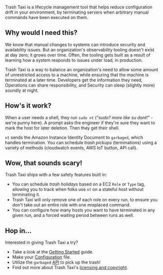 Trash Taxi is a lifecycle management tool that helps reduce configuration
drift in your environment, by terminating servers when arbitrary manual
commands have been executed on them.

## Why would I need this?
We know that manual changes to systems can introduce security and availability 
issues. But an organization's observability tooling doesn't exist at day zero; 
it grows over time. Often, the tooling gets built as a result of learning how a system
responds to issues under load, in production. 

Trash Taxi is a way to balance an organization's need to allow some amount 
of unrestricted access to a machine, while ensuring that the machine is
terminated at a later time. Developers get the information they need,
Operations can share responsibility, and Security can sleep (slightly more)
soundly at night.

## How's it work?
When a user needs a shell, they run `sudo nt` (_"sudo? more like su 
dont!"_ - we're punny here). A prompt asks the engineer if they're sure 
they want to mark the host for later deletion. Then they get their shell.

`nt` sends the Amazon Instance Identity Document to `garbaged`, which handles
termination. You can schedule _trash pickups_ (terminations) using a
variety of methods (cloudwatch events, AWS IoT button, API call). 

## Wow, that sounds scary!
Trash Taxi ships with a few safety features built in:
* You can schedule _trash holidays_ based on a EC2 `Role` or `Type` tag, allowing
  you to track when folks use `nt` on a stateful host without terminating it.
* Trash Taxi will only remove one of each role on every run, to ensure you
  don't take out an entire role with one misplaced command.
* You can configure how many hosts you want to have terminated in any given
  run, and a forced waiting period between runs as well.

## Hop in...
Interested in giving Trash Taxi a try?

* Take a look at the [Getting Started](getstarted.html) guide.
* Make your [Configuration](config.html) file.
* Utilize the `garbaged` [API](api.html) to pick up the trash!
* Find out more about Trash Taxi's [licensing and copyright](license.md).